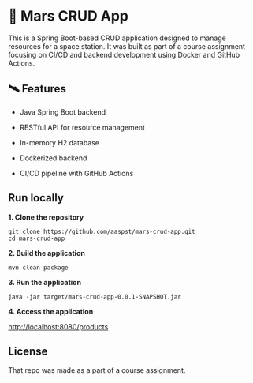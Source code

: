 # 🚀 Mars CRUD App

This is a Spring Boot-based CRUD application designed to manage resources for a space station. It was built as part of a course assignment focusing on CI/CD and backend development using Docker and GitHub Actions.

## 🛰 Features

- Java Spring Boot backend

- RESTful API for resource management

- In-memory H2 database

- Dockerized backend

- CI/CD pipeline with GitHub Actions
 
## Run locally
**1. Clone the repository**  
```
git clone https://github.com/aaspst/mars-crud-app.git
cd mars-crud-app
```
**2. Build the application**
```
mvn clean package
```
**3. Run the application**
```
java -jar target/mars-crud-app-0.0.1-SNAPSHOT.jar
```
**4. Access the application**

[http://localhost:8080/products](http://localhost:8080/products)

## License 
That repo was made as a part of a course assignment.